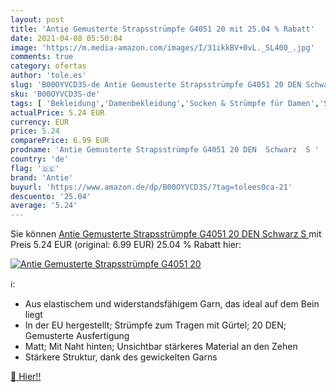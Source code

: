 ```yaml
---
layout: post
title: 'Antie Gemusterte Strapsstrümpfe G4051 20 mit 25.04 % Rabatt'
date: 2021-04-08 05:50:04
image: 'https://m.media-amazon.com/images/I/31ikkBV+0vL._SL400_.jpg'
comments: true
category: ofertas
author: 'tole.es'
slug: 'B00OYVCD3S-de Antie Gemusterte Strapsstrümpfe G4051 20 DEN Schwarz S'
sku: 'B00OYVCD3S-de'
tags: [ 'Bekleidung','Damenbekleidung','Socken & Strümpfe für Damen','Strapsstrümpfe für Damen','antie', ]
actualPrice: 5.24 EUR
currency: EUR
price: 5.24
comparePrice: 6.99 EUR
prodname: 'Antie Gemusterte Strapsstrümpfe G4051 20 DEN  Schwarz  S '
country: 'de'
flag: '🇩🇪'
brand: 'Antie'
buyurl: 'https://www.amazon.de/dp/B00OYVCD3S/?tag=tolees0ca-21'
descuento: '25.04'
average: '5.24'
---
```


Sie können [Antie Gemusterte Strapsstrümpfe G4051 20 DEN  Schwarz  S ](https://www.amazon.de/dp/B00OYVCD3S/?tag=tolees0ca-21) mit Preis 5.24 EUR (original: 6.99 EUR) 25.04 % Rabatt hier:

[![Antie Gemusterte Strapsstrümpfe G4051 20](https://m.media-amazon.com/images/I/31ikkBV+0vL._SL400_.jpg)](https://www.amazon.de/dp/B00OYVCD3S/?tag=tolees0ca-21)

ℹ️:

- Aus elastischem und widerstandsfähigem Garn, das ideal auf dem Bein liegt
- In der EU hergestellt; Strümpfe zum Tragen mit Gürtel; 20 DEN; Gemusterte Ausfertigung
- Matt; Mit Naht hinten; Unsichtbar stärkeres Material an den Zehen
- Stärkere Struktur, dank des gewickelten Garns

[🛒 Hier!!](https://www.amazon.de/dp/B00OYVCD3S/?tag=tolees0ca-21)
